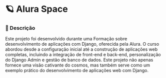 # 🪐 Alura Space 

### 📝 Descrição
Este projeto foi desenvolvido durante uma Formação sobre desenvolvimento de aplicações com Django, oferecida pela Alura. 
O curso abordou desde a configuração inicial até a construção de aplicações web completas, incluindo a integração de front-end e back-end, personalização do Django Admin e gestão de banco de dados. 
Este projeto não apenas fornece uma visão cativante do cosmos, mas também serve como um exemplo prático do desenvolvimento de aplicações web com Django.






